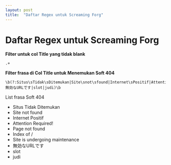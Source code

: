 ```yaml
---
layout: post
title:  "Daftar Regex untuk Screaming Forg"
---
```


# Daftar Regex untuk Screaming Forg 
**Filter untuk col Title yang tidak blank**
```
.+
```
**Filter frasa di Col Title untuk Menemukan Soft 404**
```
\b(?:Situs\sTidak\sDitemukan|Site\snot\sfound|Internet\sPositif|Attention\sRequired!|Page\snot\sfound|Index\sof|Site\sis\sundergoing\smaintenance|無効なURLです|slot|judi)\b
```
List frasa Soft 404
- Situs Tidak Ditemukan
- Site not found
- Internet Positif
- Attention Required!
- Page not found
- Index of /
- Site is undergoing maintenance
- 無効なURLです
- slot
- judi